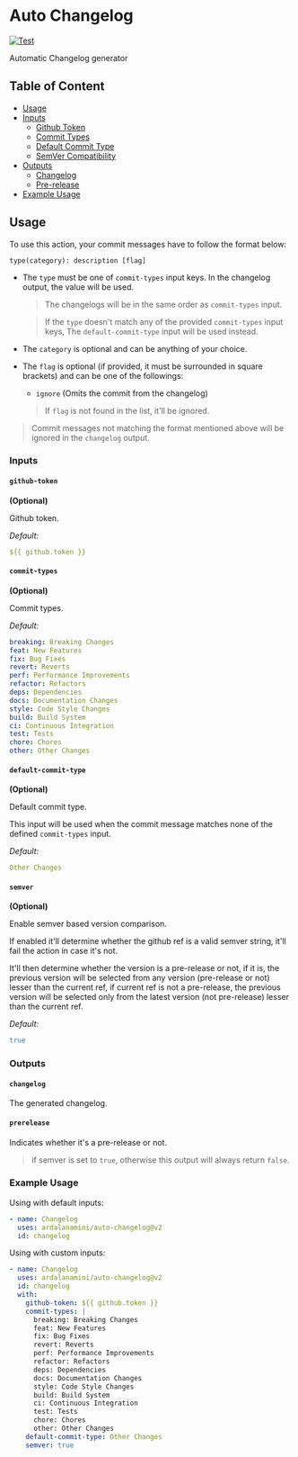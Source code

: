 # Auto Changelog

[![Test](https://github.com/ardalanamini/auto-changelog/actions/workflows/test.yml/badge.svg)](https://github.com/ardalanamini/auto-changelog/actions/workflows/test.yml)

Automatic Changelog generator

## Table of Content

- [Usage](#usage)
- [Inputs](#inputs)
  - [Github Token](#github-token)
  - [Commit Types](#commit-types)
  - [Default Commit Type](#default-commit-type)
  - [SemVer Compatibility](#semver)
- [Outputs](#outputs)
  - [Changelog](#changelog)
  - [Pre-release](#prerelease)
- [Example Usage](#example-usage)

## Usage

To use this action, your commit messages have to follow the format below:

```git
type(category): description [flag]
```

- The `type` must be one of `commit-types` input keys. In the changelog output, the value will be used.

  > The changelogs will be in the same order as `commit-types` input.

  > If the `type` doesn't match any of the provided `commit-types` input keys, The `default-commit-type` input will be used instead.

- The `category` is optional and can be anything of your choice.

- The `flag` is optional (if provided, it must be surrounded in square brackets) and can be one of the followings:

  - `ignore` (Omits the commit from the changelog)

  > If `flag` is not found in the list, it'll be ignored.

> Commit messages not matching the format mentioned above will be ignored in the `changelog` output.

### Inputs

#### `github-token`

**(Optional)**

Github token.

_Default:_

```yaml
${{ github.token }}
```

#### `commit-types`

**(Optional)**

Commit types.

_Default:_

```yaml
breaking: Breaking Changes
feat: New Features
fix: Bug Fixes
revert: Reverts
perf: Performance Improvements
refactor: Refactors
deps: Dependencies
docs: Documentation Changes
style: Code Style Changes
build: Build System
ci: Continuous Integration
test: Tests
chore: Chores
other: Other Changes
```

#### `default-commit-type`

**(Optional)**

Default commit type.

This input will be used when the commit message matches none of the defined `commit-types` input.

_Default:_

```yaml
Other Changes
```

#### `semver`

**(Optional)**

Enable semver based version comparison.

If enabled it'll determine whether the github ref is a valid semver string,
it'll fail the action in case it's not.

It'll then determine whether the version is a pre-release or not,
if it is, the previous version will be selected from any version (pre-release or not) lesser than the current ref,
if current ref is not a pre-release,
the previous version will be selected only from the latest version (not pre-release) lesser than the current ref.

_Default:_

```yaml
true
```

### Outputs

#### `changelog`

The generated changelog.

#### `prerelease`

Indicates whether it's a pre-release or not.

> if semver is set to `true`, otherwise this output will always return `false`.

### Example Usage

Using with default inputs:

```yaml
- name: Changelog
  uses: ardalanamini/auto-changelog@v2
  id: changelog
```

Using with custom inputs:

```yaml
- name: Changelog
  uses: ardalanamini/auto-changelog@v2
  id: changelog
  with:
    github-token: ${{ github.token }}
    commit-types: |
      breaking: Breaking Changes
      feat: New Features
      fix: Bug Fixes
      revert: Reverts
      perf: Performance Improvements
      refactor: Refactors
      deps: Dependencies
      docs: Documentation Changes
      style: Code Style Changes
      build: Build System
      ci: Continuous Integration
      test: Tests
      chore: Chores
      other: Other Changes
    default-commit-type: Other Changes
    semver: true
```
